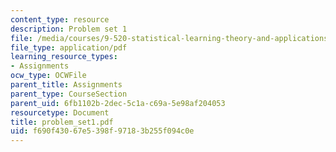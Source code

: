 ```yaml
---
content_type: resource
description: Problem set 1
file: /media/courses/9-520-statistical-learning-theory-and-applications-spring-2003/f690f43067e5398f97183b255f094c0e_problem_set1.pdf
file_type: application/pdf
learning_resource_types:
- Assignments
ocw_type: OCWFile
parent_title: Assignments
parent_type: CourseSection
parent_uid: 6fb1102b-2dec-5c1a-c69a-5e98af204053
resourcetype: Document
title: problem_set1.pdf
uid: f690f430-67e5-398f-9718-3b255f094c0e
---
```

